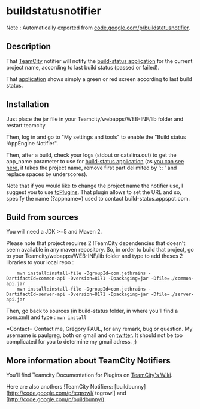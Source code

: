 # buildstatusnotifier

Note : Automatically exported from [code.google.com/p/buildstatusnotifier](http://code.google.com/p/buildstatusnotifier).

## Description

That [TeamCity](http://www.jetbrains.com/teamcity/) notifier will notify the [build-status application](http://build-status.appspot.com) for the current project name, according to last build status (passed or failed).

That [application](http://build-status.appspot.com) shows simply a green or red screen according to last build status.

## Installation

Just place the jar file in your Teamcity/webapps/WEB-INF/lib folder and restart teamcity. 

Then, log in and go to "My settings and tools" to enable the "Build status !AppEngine Notifier".

Then, after a build, check your logs (stdout or catalina.out) to get the app_name parameter to use for [build-status application](http://build-status.appspot.com) (as [you can see here](https://github.com/paulgreg/buildstatusnotifier/blob/master/teamcity-notifier/src/main/java/org/buildstatus/WebNotifier.java#L110), it takes the project name, remove first part delimited by ':: ' and replace spaces by underscores).

Note that if you would like to change the project name the notifier use, I suggest you to use [tcPlugins](http://netwolfuk.wordpress.com/teamcity-plugins/). That plugin allows to set the URL and so, specify the name (?appname=) used to contact build-status.appspot.com.

## Build from sources

You will need a JDK >=5 and Maven 2.

Please note that project requires 2 !TeamCity dependencies that doesn't seem available in any maven repository.
So, in order to build that project, go to your Teamcity/webapps/WEB-INF/lib folder and type to add theses 2 libraries to your local repo :

        mvn install:install-file -DgroupId=com.jetbrains -DartifactId=common-api -Dversion=8171 -Dpackaging=jar -Dfile=./common-api.jar
        mvn install:install-file -DgroupId=com.jetbrains -DartifactId=server-api -Dversion=8171 -Dpackaging=jar -Dfile=./server-api.jar
   

Then, go back to sources (in build-status folder, in where you'll find a pom.xml) and type : 
`mvn install`

=Contact=
Contact me, Grégory PAUL, for any remark, bug or question.
My username is paulgreg, both on gmail and on [twitter](http://twitter.com/paulgreg).
It should not be too complicated for you to determine my gmail adress. ;)

## More information about TeamCity Notifiers

You'll find Teamcity Documentation for Plugins on [TeamCity's Wiki](http://www.jetbrains.net/confluence/display/TCD4/Developing+TeamCity+Plugins).

Here are also anothers !TeamCity Notifiers: [buildbunny](http://code.google.com/p/tcgrowl/ tcgrowl] and [http://code.google.com/p/buildbunny/).
